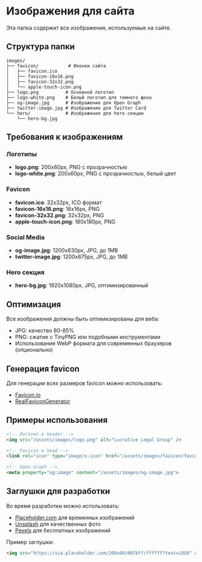 # Изображения для сайта

Эта папка содержит все изображения, используемые на сайте.

## Структура папки

```
images/
├── favicon/           # Иконки сайта
│   ├── favicon.ico
│   ├── favicon-16x16.png
│   ├── favicon-32x32.png
│   └── apple-touch-icon.png
├── logo.png          # Основной логотип
├── logo-white.png    # Белый логотип для темного фона
├── og-image.jpg      # Изображение для Open Graph
├── twitter-image.jpg # Изображение для Twitter Card
└── hero/             # Изображения для hero секции
    └── hero-bg.jpg
```

## Требования к изображениям

### Логотипы
- **logo.png**: 200x60px, PNG с прозрачностью
- **logo-white.png**: 200x60px, PNG с прозрачностью, белый цвет

### Favicon
- **favicon.ico**: 32x32px, ICO формат
- **favicon-16x16.png**: 16x16px, PNG
- **favicon-32x32.png**: 32x32px, PNG
- **apple-touch-icon.png**: 180x180px, PNG

### Social Media
- **og-image.jpg**: 1200x630px, JPG, до 1MB
- **twitter-image.jpg**: 1200x675px, JPG, до 1MB

### Hero секция
- **hero-bg.jpg**: 1920x1080px, JPG, оптимизированный

## Оптимизация

Все изображения должны быть оптимизированы для веба:
- JPG: качество 80-85%
- PNG: сжатие с TinyPNG или подобными инструментами
- Использование WebP формата для современных браузеров (опционально)

## Генерация favicon

Для генерации всех размеров favicon можно использовать:
- [Favicon.io](https://favicon.io/)
- [RealFaviconGenerator](https://realfavicongenerator.net/)

## Примеры использования

```html
<!-- Логотип в header -->
<img src="/assets/images/logo.png" alt="Lucrative Legal Group" />

<!-- Favicon в head -->
<link rel="icon" type="image/x-icon" href="/assets/images/favicon/favicon.ico">

<!-- Open Graph -->
<meta property="og:image" content="/assets/images/og-image.jpg">
```

## Заглушки для разработки

Во время разработки можно использовать:
- [Placeholder.com](https://placeholder.com/) для временных изображений
- [Unsplash](https://unsplash.com/) для качественных фото
- [Pexels](https://pexels.com/) для бесплатных изображений

Пример заглушки:
```html
<img src="https://via.placeholder.com/200x60/007bff/ffffff?text=LOGO" alt="Logo" />
